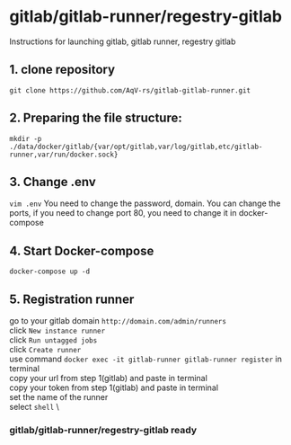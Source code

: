 # gitlab/gitlab-runner/regestry-gitlab
Instructions for launching gitlab, gitlab runner, regestry gitlab
## 1. clone repository
`git clone https://github.com/AqV-rs/gitlab-gitlab-runner.git`
## 2. Preparing the file structure:
`mkdir -p ./data/docker/gitlab/{var/opt/gitlab,var/log/gitlab,etc/gitlab-runner,var/run/docker.sock}`
## 3. Change .env
`vim .env`
You need to change the password, domain.
You can change the ports, if you need to change port 80, you need to change it in docker-compose
## 4. Start Docker-compose
`docker-compose up -d`
## 5. Registration runner
go to your gitlab domain `http://domain.com/admin/runners` \
click `New instance runner` \
click `Run untagged jobs`\
click `Create runner`\
use command `docker exec -it gitlab-runner gitlab-runner register` in terminal \
copy your url from step 1(gitlab) and paste in terminal \
copy your token from step 1(gitlab) and paste in terminal \
set the name of the runner \
select `shell` \

### gitlab/gitlab-runner/regestry-gitlab ready 

